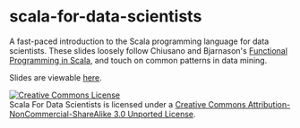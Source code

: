 # scala-for-data-scientists
A fast-paced introduction to the Scala programming language for data scientists. These slides loosely follow Chiusano and Bjarnason's [Functional Programming in Scala](https://www.manning.com/books/functional-programming-in-scala), and touch on common patterns in data mining. 

Slides are viewable [here](http://cem3394.github.io/scala-for-data-scientists).

<a rel="license" href="http://creativecommons.org/licenses/by-nc-sa/3.0/deed.en_US"><img alt="Creative Commons License" style="border-width:0" src="http://i.creativecommons.org/l/by-nc-sa/3.0/88x31.png" /></a><br /><span xmlns:dct="http://purl.org/dc/terms/" property="dct:title">Scala For Data Scientists</span> is licensed under a <a rel="license" href="http://creativecommons.org/licenses/by-nc-sa/3.0/deed.en_US">Creative Commons Attribution-NonCommercial-ShareAlike 3.0 Unported License</a>.
